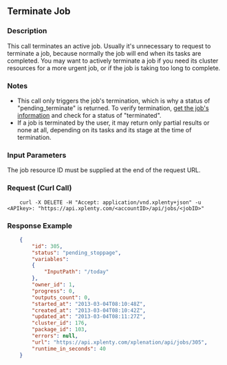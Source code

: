 ## Terminate Job

### Description
This call terminates an active job. Usually it's unnecessary to request to terminate a job, because normally the job will end when its tasks are completed. You may want to actively terminate a job if you need its cluster resources for a more urgent job, or if the job is taking too long to complete.

### Notes
* This call only triggers the job's termination, which is why a status of "pending_terminate" is returned. To verify termination, [get the job's information](https://github.com/xplenty/xplenty-api-doc/blob/master/sections/get-job-information.md) and check for a status of "terminated".
* If a job is terminated by the user, it may return only partial results or none at all, depending on its tasks and its stage at the time of termination.

### Input Parameters
The job resource ID must be supplied at the end of the request URL.

### Request (Curl Call)
```shell
    curl -X DELETE -H "Accept: application/vnd.xplenty+json" -u <APIkey>: "https://api.xplenty.com/<accountID>/api/jobs/<jobID>"
```

### Response Example
```json
    {
        "id": 305,
        "status": "pending_stoppage",
        "variables": 
        {
            "InputPath": "/today"
        },
        "owner_id": 1,
        "progress": 0,
        "outputs_count": 0,
        "started_at": "2013-03-04T08:10:48Z",
        "created_at": "2013-03-04T08:10:42Z",
        "updated_at": "2013-03-04T08:11:27Z",
        "cluster_id": 176,
        "package_id": 103,
        "errors": null,
        "url": "https://api.xplenty.com/xplenation/api/jobs/305",
        "runtime_in_seconds": 40
    }
```
